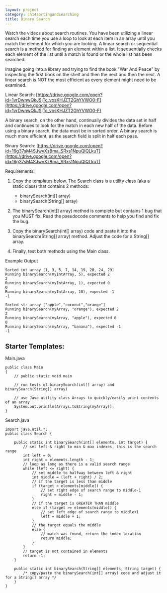 ```yaml
---
layout: project
category: ch14sortingandsearching
title: Binary Search
---
```

Watch the videos about search routines. You have been utilizing a linear search each time you use a loop to look at each item in an array until you match the element for which you are looking. A linear search or sequential search is a method for finding an element within a list. It sequentially checks each element of the list until a match is found or the whole list has been searched.

Imagine going into a library and trying to find the book "War And Peace" by inspecting the first book on the shelf and then the next and then the next.  A linear search is NOT the most efficient as every element might need to be examined.

Linear Search: [https://drive.google.com/open?id=1vrDwnwQkJSjTc_vosKHJZT2GhYVWO0-F](https://drive.google.com/open?id=1vrDwnwQkJSjTc_vosKHJZT2GhYVWO0-F)

A binary search, on the other hand, continually divides the data set in half and continues to look for the match in each new half of the data. Before using a binary search, the data must be in sorted order. A binary search is much more efficient, as the search field is split in half each pass.

Binary Search: [https://drive.google.com/open?id=16g37sM4SJwvXz8ma_SRxs1NpuQlQLkuT](https://drive.google.com/open?id=16g37sM4SJwvXz8ma_SRxs1NpuQlQLkuT)

Requirements:

1. Copy the templates below. The Search class is a utility class (aka a static class) that contains 2 methods:
   - binarySearch(int[] array)
   - binarySearch(String[] array)

 1. The binarySearch(int[] array) method is complete but contains 1 bug that you MUST fix. Read the pseudocode comments to help you find and fix the bug.
 1. Copy the binarySearch(int[] array) code and paste it into the binarySearch(String[] array) method. Adjust the code for a String[] array.
 1. Finally, test both methods using the Main class.

Example Output
```
Sorted int array [1, 3, 5, 7, 14, 19, 20, 24, 29]
Running binarySearch(myIntArray, 5), expected 2
2
Running binarySearch(myIntArray, 1), expected 0
0
Running binarySearch(myIntArray, 18), expected -1
-1

Sorted str array ["apple","coconut","orange"]
Running binarySearch(myArray, "orange"), expected 2
2
Running binarySearch(myArray, "apple"), expected 0
0
Running binarySearch(myArray, "banana"), expected -1
-1
```

## Starter Templates:

Main.java
```
public class Main
{
    // public static void main

    // run tests of binarySearch(int[] array) and binarySearch(String[] array)

    // use Java utility class Arrays to quickly/easily print contents of an array
    System.out.println(Arrays.toString(myArray));
}
```

Search.java
```
import java.util.*;
public class Search {

    public static int binarySearch(int[] elements, int target) {
        // set left & right to min & max indexes, this is the search range
        int left = 0;
        int right = elements.length - 1;
        // loop as long as there is a valid search range
        while (left <= right) {
            // set middle to halfway between left & right
            int middle = (left + right) / 2;
            // if the target is less than middle
            if (target < elements[middle]) {
                // set right edge of search range to middle-1
                right = middle - 1;
            }
            // if the target is GREATER THAN middle
            else if (target >= elements[middle]) {
                // set left edge of search range to middle+1
                left = middle + 1;
            }
            // the target equals the middle
            else {
                // match was found, return the index location
                return middle;
            }
        }
        // target is not contained in elements
        return -1;
    }

    public static int binarySearch(String[] elements, String target) {
        /* copy/paste the binarySearch(int[] array) code and adjust it for a String[] array */
    }
}
```
